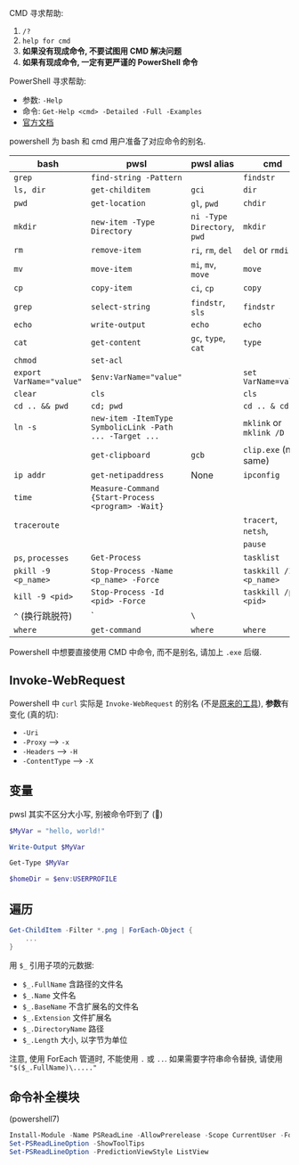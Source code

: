 
CMD 寻求帮助:
1. `/?`
2. `help for cmd`
3. **如果没有现成命令, 不要试图用 CMD 解决问题**
4. **如果有现成命令, 一定有更严谨的 PowerShell 命令**

PowerShell 寻求帮助:

- 参数: `-Help`
- 命令: `Get-Help <cmd> -Detailed -Full -Examples`
- [官方文档](https://learn.microsoft.com/en-us/powershell/)

powershell 为 bash 和 cmd 用户准备了对应命令的别名.

| bash                     | pwsl                                                    | pwsl alias                  | cmd                     |
| ------------------------ | ------------------------------------------------------- | --------------------------- | ----------------------- |
| `grep`                   | `find-string -Pattern`                                  |                             | `findstr`               |
| `ls, dir`                | `get-childitem`                                         | `gci`                       | `dir`                   |
| `pwd`                    | `get-location`                                          | `gl`, `pwd`                 | `chdir`                 |
| `mkdir`                  | `new-item -Type Directory`                              | `ni -Type Directory`, `pwd` | `mkdir`                 |
| `rm`                     | `remove-item`                                           | `ri`, `rm`, `del`           | `del` or `rmdir`        |
| `mv`                     | `move-item`                                             | `mi`, `mv`, `move`          | `move`                  |
| `cp`                     | `copy-item`                                             | `ci`, `cp`                  | `copy`                  |
| `grep`                   | `select-string`                                         | `findstr`, `sls`            | `findstr`               |
| `echo`                   | `write-output`                                          | `echo`                      | `echo`                  |
| `cat`                    | `get-content`                                           | `gc`, `type`, `cat`         | `type`                  |
| `chmod`                  | `set-acl`                                               |                             |                         |
| `export VarName="value"` | `$env:VarName="value"`                                  |                             | `set VarName=value`     |
| `clear`                  | `cls`                                                   |                             | `cls`                   |
| `cd .. && pwd`           | `cd; pwd`                                               |                             | `cd .. & cd`            |
| `ln -s`                  | `new-item -ItemType SymbolicLink -Path ... -Target ...` |                             | `mklink` or `mklink /D` |
|                          | `get-clipboard`                                         | `gcb`                       | `clip.exe` (not same)   |
| `ip addr`                | `get-netipaddress`                                      | None                        | `ipconfig`              |
| `time`                   | `Measure-Command {Start-Process <program> -Wait}`       |                             |                         |
| `traceroute`             |                                                         |                             | `tracert`, `netsh`,     |
|                          |                                                         |                             | `pause`                 |
| `ps`, `processes`        | `Get-Process`                                           |                             | `tasklist`              |
| `pkill -9 <p_name>`      | `Stop-Process -Name <p_name> -Force`                    |                             | `taskkill /IM <p_name>` |
| `kill -9 <pid>`          | `Stop-Process -Id <pid> -Force`                         |                             | `taskkill /pid <pid>`   |
| `^`  (换行跳脱符)        | \`                                                      | `\`                         |                         |
| `where`                  | `get-command`                                           | `where`                     | `where`                        |

Powershell 中想要直接使用 CMD 中命令, 而不是别名, 请加上 `.exe` 后缀.

## Invoke-WebRequest

Powershell 中 `curl` 实际是 `Invoke-WebRequest` 的别名 (不是[原来的工具](网络调试.md#`curl`)), **参数**有变化 (真的坑):

- `-Uri` 
- `-Proxy` --> `-x`
- `-Headers` --> `-H`
- `-ContentType` --> `-X`

## 变量

pwsl 其实不区分大小写, 别被命令吓到了 (🖤)

```powershell
$MyVar = "hello, world!"

Write-Output $MyVar

Get-Type $MyVar

$homeDir = $env:USERPROFILE
```

## 遍历

```powershell
Get-ChildItem -Filter *.png | ForEach-Object {
	...
}
```

用 `$_` 引用子项的元数据:
- `$_.FullName` 含路径的文件名
- `$_.Name` 文件名
- `$_.BaseName` 不含扩展名的文件名
- `$_.Extension` 文件扩展名
- `$_.DirectoryName` 路径
- `$_.Length` 大小, 以字节为单位

注意, 使用 ForEach 管道时, 不能使用 `.` 或 `..`. 如果需要字符串命令替换, 请使用 `"$($_.FullName)\....."`

## 命令补全模块

(powershell7)

```powershell
Install-Module -Name PSReadLine -AllowPrerelease -Scope CurrentUser -Force -SkipPublisherCheck
Set-PSReadLineOption -ShowToolTips
Set-PSReadLineOption -PredictionViewStyle ListView
```